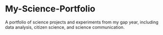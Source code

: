 # My-Science-Portfolio
A portfolio of science projects and experiments from my gap year, including data analysis, citizen science, and science communication.

